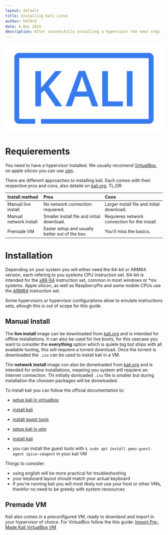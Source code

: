 ```yaml
---
layout: default
title: Installing Kali Linux
author: h474rd
date: 6.Dec 2024
description: After successfully installing a hypervisor the next step is to install kali linux, a Linux distribution specifically built for security hobbiests and professionals. Kali bundles lots of commonly used tools, this guide will show you how to set it up locally.
---
```


![Kali Linux Logo](./images/kali-logo.svg "Kali Linux Logo")

# Requierements

You need to have a hypervisor installed. We usually recomend [VirtualBox](https://www.virtualbox.org), on apple silicon you can use [utm](https://mac.getutm.app).

There are different approaches to installing kali. Each comes with their respective pros and cons, also detaile on [kali.org](https://www.kali.org/get-kali), TL;DR:

| Install method | Pros | Cons |
|:---|:---|:---|
| Manual live install | No network connection requiered. | Larger install file and initial download. |
| Manual network install | Smaller install file and initial download. | Requieres network connection for the install. |
| Premade VM | Easier setup and usually better out of the box. | You'll miss the basics. |

# Installation

Depending on your system you will either need the 64-bit or ARM64 version, each refering to you systems CPU instruction set.
64-bit is intended for the [x86-64](https://en.wikipedia.org/wiki/X86) instruction set, common in most windows or *nix systems.
Apple silicon, as well as RaspberryPis and some mobile CPUs use the [ARM64](https://en.wikipedia.org/wiki/ARM_architecture_family) instruction set.

Some hypervisors or hypervisor configurations allow to emulate instructions sets, altough this is out of scope for this guide.

## Manual Install

The **live install** image can be downloaded from [kali.org](https://www.kali.org/get-kali) and is intended for offline installations. It can also be used for live boots, for this usecase you want to consider the **everything** option which is quiete big but ships with all available tooling, this will requiere a torrent download.
Once the torrent is downloaded the `.iso` can be used to install kali in a VM.

The **network install** image con also be donwloaded from [kali.org](https://www.kali.org/get-kali) and is intended for online installations, meaning you system will requiere an internet connection. Thi initially donloaded `.iso` file is smaller but during installation the choosen packages will be donwloaded.

To install kali you can follow the official documentation to:

- [setup kali in virtualbox](https://www.kali.org/docs/virtualization/install-virtualbox-guest-vm/)
- [install kali](https://www.kali.org/docs/installation/hard-disk-install/)
- [install guest tools](https://www.kali.org/docs/virtualization/install-virtualbox-guest-additions/)

- [setup kali in utm](https://www.kali.org/docs/virtualization/install-utm-guest-vm/)
- [install kali](https://www.kali.org/docs/installation/hard-disk-install/)
- you can install the guest tools with `$ sudo apt install qemu-guest-agent spice-vdagent` in your kali VM

Things to consider:

- using english will be more practical for troubleshooting
- your keyboard layout should match your actual keyboard
- if you're running kali you will most likely not use your host or other VMs, therefor no need to be greedy with system ressources

## Premade VM

Kali also comes in a preconfigured VM, ready to downlaod and import in your hypervisor of choice.
For VirtualBox follow the this guide: [Import Pre-Made Kali VirtualBox VM](https://www.kali.org/docs/virtualization/import-premade-virtualbox/)
